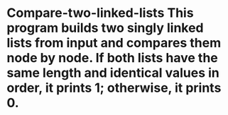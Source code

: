 # Compare-two-linked-lists This program builds two singly linked lists from input and compares them node by node. If both lists have the same length and identical values in order, it prints 1; otherwise, it prints 0.
